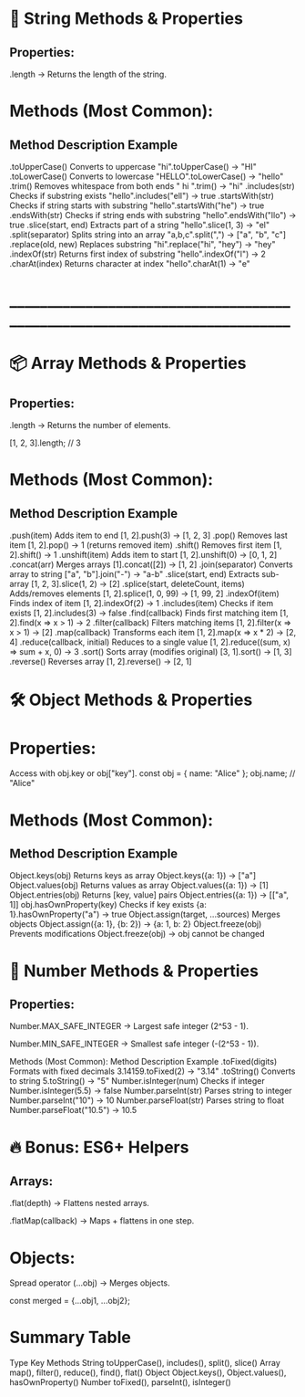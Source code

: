 # 📜 String Methods & Properties
 ## Properties:
.length → Returns the length of the string.


# Methods (Most Common):
 ## Method	Description	Example
.toUpperCase()	Converts to uppercase	"hi".toUpperCase() → "HI"
.toLowerCase()	Converts to lowercase	"HELLO".toLowerCase() → "hello"
.trim()	Removes whitespace from both ends	" hi ".trim() → "hi"
.includes(str)	Checks if substring exists	"hello".includes("ell") → true
.startsWith(str)	Checks if string starts with substring	"hello".startsWith("he") → true
.endsWith(str)	Checks if string ends with substring	"hello".endsWith("llo") → true
.slice(start, end)	Extracts part of a string	"hello".slice(1, 3) → "el"
.split(separator)	Splits string into an array	"a,b,c".split(",") → ["a", "b", "c"]
.replace(old, new)	Replaces substring	"hi".replace("hi", "hey") → "hey"
.indexOf(str)	Returns first index of substring	"hello".indexOf("l") → 2
.charAt(index)	Returns character at index	"hello".charAt(1) → "e"

# __________________________________________________________________________

# 📦 Array Methods & Properties
 ## Properties:
.length → Returns the number of elements.

[1, 2, 3].length; // 3

# Methods (Most Common):
## Method	Description	Example
.push(item)	Adds item to end	[1, 2].push(3) → [1, 2, 3]
.pop()	Removes last item	[1, 2].pop() → 1 (returns removed item)
.shift()	Removes first item	[1, 2].shift() → 1
.unshift(item)	Adds item to start	[1, 2].unshift(0) → [0, 1, 2]
.concat(arr)	Merges arrays	[1].concat([2]) → [1, 2]
.join(separator)	Converts array to string	["a", "b"].join("-") → "a-b"
.slice(start, end)	Extracts sub-array	[1, 2, 3].slice(1, 2) → [2]
.splice(start, deleteCount, items)	Adds/removes elements	[1, 2].splice(1, 0, 99) → [1, 99, 2]
.indexOf(item)	Finds index of item	[1, 2].indexOf(2) → 1
.includes(item)	Checks if item exists	[1, 2].includes(3) → false
.find(callback)	Finds first matching item	[1, 2].find(x => x > 1) → 2
.filter(callback)	Filters matching items	[1, 2].filter(x => x > 1) → [2]
.map(callback)	Transforms each item	[1, 2].map(x => x * 2) → [2, 4]
.reduce(callback, initial)	Reduces to a single value	[1, 2].reduce((sum, x) => sum + x, 0) → 3
.sort()	Sorts array (modifies original)	[3, 1].sort() → [1, 3]
.reverse()	Reverses array	[1, 2].reverse() → [2, 1]



# 🛠 Object Methods & Properties
# Properties:
Access with obj.key or obj["key"].
const obj = { name: "Alice" };
obj.name; // "Alice"

# Methods (Most Common):
## Method	Description	Example
Object.keys(obj)	Returns keys as array	Object.keys({a: 1}) → ["a"]
Object.values(obj)	Returns values as array	Object.values({a: 1}) → [1]
Object.entries(obj)	Returns [key, value] pairs	Object.entries({a: 1}) → [["a", 1]]
obj.hasOwnProperty(key)	Checks if key exists	{a: 1}.hasOwnProperty("a") → true
Object.assign(target, ...sources)	Merges objects	Object.assign({a: 1}, {b: 2}) → {a: 1, b: 2}
Object.freeze(obj)	Prevents modifications	Object.freeze(obj) → obj cannot be changed


# 🔢 Number Methods & Properties
## Properties:
Number.MAX_SAFE_INTEGER → Largest safe integer (2^53 - 1).

Number.MIN_SAFE_INTEGER → Smallest safe integer (-(2^53 - 1)).

Methods (Most Common):
Method	Description	Example
.toFixed(digits)	Formats with fixed decimals	3.14159.toFixed(2) → "3.14"
.toString()	Converts to string	5.toString() → "5"
Number.isInteger(num)	Checks if integer	Number.isInteger(5.5) → false
Number.parseInt(str)	Parses string to integer	Number.parseInt("10") → 10
Number.parseFloat(str)	Parses string to float	Number.parseFloat("10.5") → 10.5


# 🔥 Bonus: ES6+ Helpers
## Arrays:

.flat(depth) → Flattens nested arrays.

.flatMap(callback) → Maps + flattens in one step.

# Objects:

Spread operator (...obj) → Merges objects.

const merged = {...obj1, ...obj2};

# Summary Table
Type	Key Methods
String	toUpperCase(), includes(), split(), slice()
Array	map(), filter(), reduce(), find(), flat()
Object	Object.keys(), Object.values(), hasOwnProperty()
Number	toFixed(), parseInt(), isInteger()

